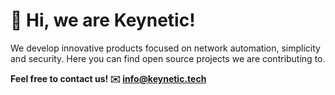 # 👋 Hi, we are Keynetic!

We develop innovative products focused on network automation, simplicity and
security. Here you can find open source projects we are contributing to.

**Feel free to contact us!
✉️ [info@keynetic.tech](mailto:info@keynetic.tech)**
